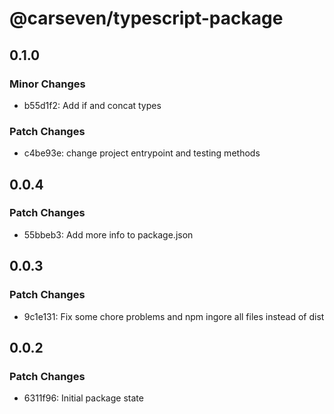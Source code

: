 # @carseven/typescript-package

## 0.1.0

### Minor Changes

- b55d1f2: Add if and concat types

### Patch Changes

- c4be93e: change project entrypoint and testing methods

## 0.0.4

### Patch Changes

- 55bbeb3: Add more info to package.json

## 0.0.3

### Patch Changes

- 9c1e131: Fix some chore problems and npm ingore all files instead of dist

## 0.0.2

### Patch Changes

- 6311f96: Initial package state
